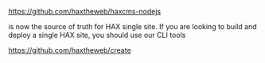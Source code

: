 https://github.com/haxtheweb/haxcms-nodejs

is now the source of truth for HAX single site.
If you are looking to build and deploy a single HAX site, you should use our CLI tools

https://github.com/haxtheweb/create
